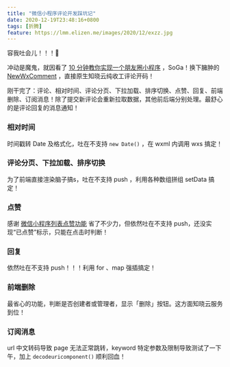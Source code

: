 ```yaml
---
title: "微信小程序评论开发踩坑记"
date: 2020-12-19T23:48:16+0800
tags: [折腾]
feature: https://lmm.elizen.me/images/2020/12/exzz.jpg
---
```


容我吐会儿！！！🤮

冲动是魔鬼，就因看了 [10 分钟教你实现一个朋友圈小程序](https://www.ifanr.com/minapp/916787) ，SoGa！换下臃肿的 [NewWxComment](https://github.com/yicm/NewWxComment) ，直接原生知晓云纯收工评论开码！

刚干完了：评论、相对时间、评论分页、下拉加载、排序切换、点赞、回复、前端删除、订阅消息！除了提交新评论会重新拉取数据，其他前后端分别处理。最舒心的是评论回复的消息通知！

### 相对时间

时间戳转 Date 及格式化，吐在不支持 `new Date()` ，在 wxml 内调用 wxs 搞定！

<!--more-->

### 评论分页、下拉加载、排序切换

为了前端直接渲染脑子搞s，吐在不支持 push ，利用各种数组拼组 setData 搞定！

### 点赞

感谢 [微信小程序列表点赞功能](https://blog.csdn.net/qq_41049816/article/details/84792206) 省了不少力，但依然吐在不支持 push，还没实现“已点赞”标示，只能在点击时判断！

### 回复

依然吐在不支持 push！！！利用 for 、map 强插搞定！

### 前端删除

最省心的功能，判断是否创建者或管理者，显示「删除」按钮。这方面知晓云服务到位！

### 订阅消息

url 中文转码导致 page 无法正常跳转，keyword 特定参数及限制导致测试了一下午，加上 `decodeuricomponent()` 顺利回血！